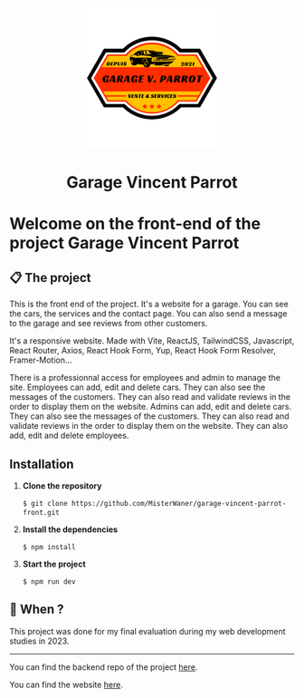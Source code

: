 <p align="center">
    <a href="https://garage-vicent-parrot-studi-ecf-2023.netlify.app/">
        <img src="./src/assets/logo-garage.png" alt="Logo Garage" width="250">
    </a>
</p>
<h1 align="center">
    Garage Vincent Parrot
</h1>

# Welcome on the front-end of the project Garage Vincent Parrot

## 📋 The project
This is the front end of the project. It's a website for a garage. You can see the cars, the services and the contact page. You can also send a message to the garage and see reviews from other customers.

It's a responsive website.
Made with Vite, ReactJS, TailwindCSS, Javascript, React Router, Axios, React Hook Form, Yup, React Hook Form Resolver, Framer-Motion... 

There is a professionnal access for employees and admin to manage the site.
Employees can add, edit and delete cars. They can also see the messages of the customers. They can also read and validate reviews in the order to display them on the website.
Admins can add, edit and delete cars. They can also see the messages of the customers. They can also read and validate reviews in the order to display them on the website. They can also add, edit and delete employees.

## Installation

1. **Clone the repository**

    ```shell
    $ git clone https://github.com/MisterWaner/garage-vincent-parrot-front.git
    ```

2. **Install the dependencies**

    ```shell
    $ npm install
    ```

3. **Start the project**

    ```shell
    $ npm run dev
    ```

## 📅 When ?
This project was done for my final evaluation during my web development studies in 2023.

---
You can find the backend repo of the project [here](https://github.com/MisterWaner/garage-vincent-parrot-back).

You can find the website [here](https://garage-vicent-parrot-studi-ecf-2023.netlify.app/).

